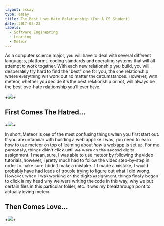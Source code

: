 ```yaml
---
layout: essay
type: essay
title: The Best Love-Hate Relationship (For A CS Student)
date: 2017-03-23
labels:
  - Software Engineering
  - Learning
  - Meteor
---
```


As a computer science major, you will have to deal with several different languages, platforms, coding standards and operating systems that will all attempt to work together. With each new relationship you build, you will desperately try hard to find the "best" one for you, the one relationship where everything will work out no matter the circumstances. However, with meteor, whether you decide itʻs the best relationship or not, will always be the best love-hate relationship youʻll ever have. 

+<img class="ui centered floated image" src="https://s-media-cache-ak0.pinimg.com/564x/9d/52/18/9d5218c32eac7ae78f693dec1bae8543.jpg">+

## First Comes The Hatred...


+<img class="ui centered floated image" src="https://cdn-images-1.medium.com/max/335/1*Za-mJGM5CUSyZC74uvZFVg.jpeg">+

In short, Meteor is one of the most confusing things when you first start out. If you are unfamiiar with building a web app like I was, you need to learn how to use meteor on top of learning about <i>how</i> a web app is set up. For me personally, things didnʻt click until we were on the second digits assignment. I mean, sure, I was able to use meteor by following the video tutorials, however, I pretty much had to follow the video step-by-step in order to make sure I didnʻt make a mistake. If I made a mistake, I would probably have had loads of trouble trying to figure out what I did wrong. However, when I was working on the digits assignment, things finally began to click in my head why we were writing the code in this way, why we put certain files in this particular folder, etc. It was my breakthrough point to actually loving meteor. 

## Then Comes Love...

+<img class="ui centered floated image" src="http://4.bp.blogspot.com/-kTX2lVeSGkA/U9HqYnhxIZI/AAAAAAAAUSE/Is7Hr1rp8oc/s1600/hC63A32B0.png">+

